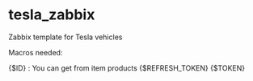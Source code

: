 # tesla_zabbix
Zabbix template for Tesla vehicles

Macros needed:

{$ID} : You can get from item products
{$REFRESH_TOKEN}
{$TOKEN}
